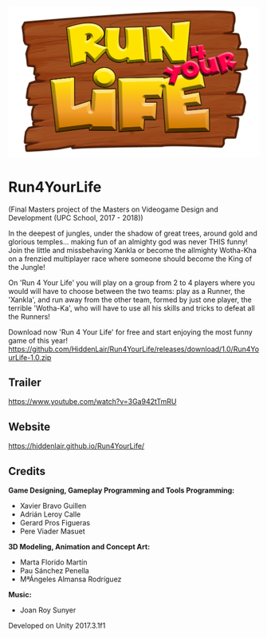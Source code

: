 ![](https://github.com/HiddenLair/Run4YourLife/blob/master/Run4YourLife/Assets/Art/Sprites/R4YL_logo.png)

# Run4YourLife

(Final Masters project of the Masters on Videogame Design and Development (UPC School, 2017 - 2018))

In the deepest of jungles, under the shadow of great trees, around gold and glorious temples... making fun of an almighty god was never THIS funny! 
Join the little and missbehaving Xankla or become the allmighty Wotha-Kha on a frenzied multiplayer race where someone should become the King of the Jungle!

On 'Run 4 Your Life' you will play on a group from 2 to 4 players where you would will have to choose between the two teams: play as a Runner, the 'Xankla', and run away from the other team, formed by just one player, the terrible 'Wotha-Ka', who will have to use all his skills and tricks to defeat all the Runners!

Download now 'Run 4 Your Life' for free and start enjoying the most funny game of this year!
https://github.com/HiddenLair/Run4YourLife/releases/download/1.0/Run4YourLife-1.0.zip

## Trailer

https://www.youtube.com/watch?v=3Ga942tTmRU

## Website

https://hiddenlair.github.io/Run4YourLife/

## Credits

**Game Designing, Gameplay Programming and Tools Programming:**  
- Xavier Bravo Guillen  
- Adrián Leroy Calle  
- Gerard Pros Figueras  
- Pere Viader Masuet  
  
**3D Modeling, Animation and Concept Art:**  
- Marta Florido Martín   
- Pau Sánchez Penella  
- MªÁngeles Almansa Rodríguez  

**Music:**  
- Joan Roy Sunyer  

Developed on Unity 2017.3.1f1
